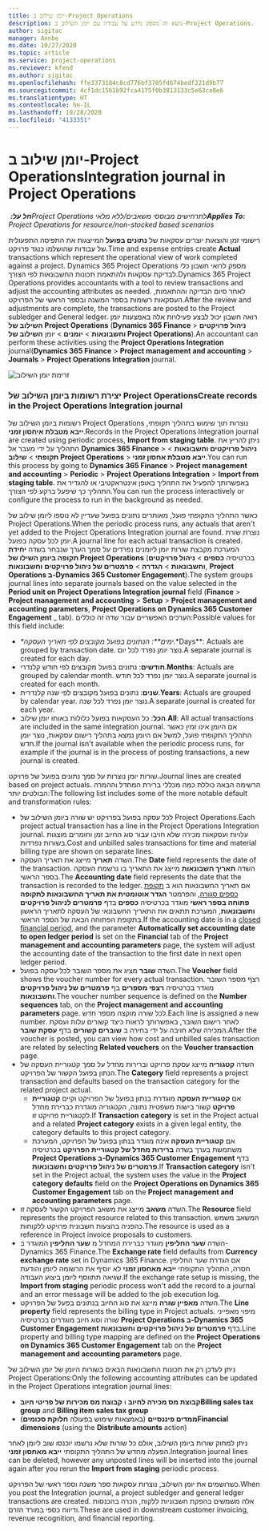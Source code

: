 ```yaml
---
title: יומן שילוב ב-Project Operations
description: נושא זה מספק מידע על עבודה עם יומן השילוב ב-Project Operations.
author: sigitac
manager: Annbe
ms.date: 10/27/2020
ms.topic: article
ms.service: project-operations
ms.reviewer: kfend
ms.author: sigitac
ms.openlocfilehash: ffe3373184c8cd776bf3705fd674bedf221d9b77
ms.sourcegitcommit: 4cf1dc1561b92fca4175f0b3813133c5e63ce8e6
ms.translationtype: HT
ms.contentlocale: he-IL
ms.lasthandoff: 10/28/2020
ms.locfileid: "4133351"
---
```

# <a name="integration-journal-in-project-operations"></a><span data-ttu-id="3d451-103">יומן שילוב ב-Project Operations</span><span class="sxs-lookup"><span data-stu-id="3d451-103">Integration journal in Project Operations</span></span>

<span data-ttu-id="3d451-104">_**חל על:** ‏Project Operations לתרחישים מבוססי משאבים/ללא מלאי_</span><span class="sxs-lookup"><span data-stu-id="3d451-104">_**Applies To:** Project Operations for resource/non-stocked based scenarios_</span></span>

<span data-ttu-id="3d451-105">רישומי זמן והוצאות יוצרים עסקאות של **נתונים בפועל** המייצגות את התפיסה התפעולית של עבודות שהושלמו כנגד פרויקט.</span><span class="sxs-lookup"><span data-stu-id="3d451-105">Time and expense entries create **Actual** transactions which represent the operational view of work completed against a project.</span></span> <span data-ttu-id="3d451-106">Dynamics 365 Project Operations מספק לרואי חשבון כלי לבדיקת עסקאות ולהתאמת תכונות החשבונאות לפי הצורך.</span><span class="sxs-lookup"><span data-stu-id="3d451-106">Dynamics 365 Project Operations provides accountants with a tool to review transactions and adjust the accounting attributes as needed.</span></span> <span data-ttu-id="3d451-107">לאחר סיום הבדיקה וההתאמות, העסקאות רשומות בספר המשנה ובספר הראשי של הפרויקט.</span><span class="sxs-lookup"><span data-stu-id="3d451-107">After the review and adjustments are complete, the transactions are posted to the Project subledger and General ledger.</span></span> <span data-ttu-id="3d451-108">רואה חשבון יכול לבצע פעילויות אלה באמצעות יומן **השילוב של Project Operations** (**Dynamics 365 Finance** > **ניהול פרויקטים וחשבונאות** > **יומנים** > יומן **השילוב של Project Operations**).</span><span class="sxs-lookup"><span data-stu-id="3d451-108">An accountant can perform these activities using the **Project Operations Integration** journal(**Dynamics 365 Finance** > **Project management and accounting** > **Journals** > **Project Operations Integration** journal.</span></span>

![זרימת יומן השילוב](./media/IntegrationJournal.png)

### <a name="create-records-in-the-project-operations-integration-journal"></a><span data-ttu-id="3d451-110">יצירת רשומות ביומן השילוב של Project Operations</span><span class="sxs-lookup"><span data-stu-id="3d451-110">Create records in the Project Operations Integration journal</span></span>

<span data-ttu-id="3d451-111">רשומות ביומן השילוב של Project Operations נוצרות תוך שימוש בתהליך תקופתי, **ייבא מטבלת איחסון זמני**.</span><span class="sxs-lookup"><span data-stu-id="3d451-111">Records in the Project Operations Integration journal are created using periodic process, **Import from staging table**.</span></span> <span data-ttu-id="3d451-112">ניתן להריץ את התהליך על ידי מעבר אל **Dynamics 365 Finance** > **ניהול פרויקטים וחשבונאות** > **תקופתי** > **שילוב Project Operations** > **ייבא מטבלת אחסון זמני**.</span><span class="sxs-lookup"><span data-stu-id="3d451-112">You can run this process by going to **Dynamics 365 Finance** > **Project management and accounting** > **Periodic** > **Project Operations Integration** > **Import from staging table**.</span></span> <span data-ttu-id="3d451-113">באפשרותך להפעיל את התהליך באופן אינטראקטיבי או להגדיר את התהליך כך שיפעל ברקע לפי הצורך.</span><span class="sxs-lookup"><span data-stu-id="3d451-113">You can run the process interactively or configure the process to run in the background as needed.</span></span>

<span data-ttu-id="3d451-114">כאשר התהליך התקופתי פועל, מאותרים נתונים בפועל שעדיין לא נוספו ליומן שילוב של Project Operations.</span><span class="sxs-lookup"><span data-stu-id="3d451-114">When the periodic process runs, any actuals that aren't yet added to the Project Operations Integration journal are found.</span></span> <span data-ttu-id="3d451-115">נוצרת שורת יומן לכל עסקה בפועל.</span><span class="sxs-lookup"><span data-stu-id="3d451-115">A journal line for each actual transaction is created.</span></span>
<span data-ttu-id="3d451-116">המערכת מקבצת שורות יומן ליומנים נפרדים על סמך הערך שנבחר בשדה **יחידת תקופה ביומן השילו של Project Operations** (בכרטיסיה **כספים** > **ניהול פרויקטים וחשבונאות** > **הגדרה** > **פרמטרים של ניהול פרויקטים וחשבונאות**, **Project Operations ב-Dynamics 365 Customer Engagement**).</span><span class="sxs-lookup"><span data-stu-id="3d451-116">The system groups journal lines into separate journals based on the value selected in the **Period unit on Project Operations Integration journal** field (**Finance** > **Project management and accounting** > **Setup** > **Project management and accounting parameters**, **Project Operations on Dynamics 365 Customer Engagement** _ tab).</span></span> <span data-ttu-id="3d451-117">הערכים האפשריים עבור שדה זה כוללים:</span><span class="sxs-lookup"><span data-stu-id="3d451-117">Possible values for this field include:</span></span>

  - <span data-ttu-id="3d451-118">_\*ימים\*\*: הנתונים בפועל מקובצים לפי תאריך העסקה.</span><span class="sxs-lookup"><span data-stu-id="3d451-118">_\*Days\*\*: Actuals are grouped by transaction date.</span></span> <span data-ttu-id="3d451-119">נוצר יומן נפרד לכל יום.</span><span class="sxs-lookup"><span data-stu-id="3d451-119">A separate journal is created for each day.</span></span>
  - <span data-ttu-id="3d451-120">**חודשים**: נתונים בפועל מקובצים לפי חודש קלנדרי.</span><span class="sxs-lookup"><span data-stu-id="3d451-120">**Months**: Actuals are grouped by calendar month.</span></span> <span data-ttu-id="3d451-121">נוצר יומן נפרד לכל חודש.</span><span class="sxs-lookup"><span data-stu-id="3d451-121">A separate journal is created for each month.</span></span>
  - <span data-ttu-id="3d451-122">**שנים**: נתונים בפועל מקובצים לפי שנה קלנדרית.</span><span class="sxs-lookup"><span data-stu-id="3d451-122">**Years**: Actuals are grouped by calendar year.</span></span> <span data-ttu-id="3d451-123">נוצר יומן נפרד לכל שנה.</span><span class="sxs-lookup"><span data-stu-id="3d451-123">A separate journal is created for each year.</span></span>
  - <span data-ttu-id="3d451-124">**הכל**: כל העסקאות בפועל כלולות באותו יומן שילוב.</span><span class="sxs-lookup"><span data-stu-id="3d451-124">**All**: All actual transactions are included in the same integration journal.</span></span> <span data-ttu-id="3d451-125">אם היומן אינו זמין כאשר התהליך התקופתי פועל, למשל אם היומן נמצא בתהליך רישום עסקאות, נוצר יומן חדש.</span><span class="sxs-lookup"><span data-stu-id="3d451-125">If the journal isn't available when the periodic process runs, for example if the journal is in the process of posting transactions, a new journal is created.</span></span>

<span data-ttu-id="3d451-126">שורות יומן נוצרות על סמך נתונים בפועל של פרויקט.</span><span class="sxs-lookup"><span data-stu-id="3d451-126">Journal lines are created based on project actuals.</span></span> <span data-ttu-id="3d451-127">הרשימה הבאה כוללת כמה מכללי ברירת המחדל וההמרה הבולטים יותר:</span><span class="sxs-lookup"><span data-stu-id="3d451-127">The following list includes some of the more notable default and transformation rules:</span></span>

  - <span data-ttu-id="3d451-128">לכל עסקה בפועל בפרויקט יש שורה ביומן השילוב של Project Operations.</span><span class="sxs-lookup"><span data-stu-id="3d451-128">Each project actual transaction has a line in the Project Operations Integration journal.</span></span> <span data-ttu-id="3d451-129">עלויות ועסקאות מכירה שלא חויבו עבור סוג החיוב זמן וחומרים מוצגות בשורות נפרדות.</span><span class="sxs-lookup"><span data-stu-id="3d451-129">Cost and unbilled sales transactions for time and material billing type are shown on separate lines.</span></span>
  - <span data-ttu-id="3d451-130">השדה **תאריך** מייצג את תאריך העסקה.</span><span class="sxs-lookup"><span data-stu-id="3d451-130">The **Date** field represents the date of the transaction.</span></span> <span data-ttu-id="3d451-131">השדה **תאריך חשבונאות** מייצג את התאריך בו נרשמת העסקה בספר הראשי.</span><span class="sxs-lookup"><span data-stu-id="3d451-131">The **Accounting date** field represents the date that the transaction is recorded to the ledger.</span></span> <span data-ttu-id="3d451-132">אם תאריך החשבונאות הוא ב [תקופת כספים סגורה](https://docs.microsoft.com/dynamics365/finance/general-ledger/close-general-ledger-at-period-end), והפרמטר **הגדר אוטומטית את תאריך החשבונאות לתקופה פתוחה בספר ראשי** מוגדר בכרטיסיה **כספים** בדף **פרמטרים לניהול פרויקטים וחשבונאות**, המערכת תתאים את התאריך החשבונאי של העסקה לתאריך הראשון בתקופת הפתוחה הבאה של הספר הראשי.</span><span class="sxs-lookup"><span data-stu-id="3d451-132">If the accounting date is in a [closed financial period](https://docs.microsoft.com/dynamics365/finance/general-ledger/close-general-ledger-at-period-end), and the parameter **Automatically set accounting date to open ledger period** is set on the **Financial** tab of the **Project management and accounting parameters** page, the system will adjust the accounting date of the transaction to the first date in next open ledger period.</span></span>
  - <span data-ttu-id="3d451-133">השדה **שובר** מציג את מספר השובר לכל עסקה בפועל.</span><span class="sxs-lookup"><span data-stu-id="3d451-133">The **Voucher** field shows the voucher number for every actual transaction.</span></span> <span data-ttu-id="3d451-134">רצף מספר השובר מוגדר בכרטיסיה **רצפי מספרים** בף **פרמטרים של ניהול פרויקטים וחשבונאות**.</span><span class="sxs-lookup"><span data-stu-id="3d451-134">The voucher number sequence is defined on the **Number sequences** tab, on the **Project management and accounting parameters** page.</span></span> <span data-ttu-id="3d451-135">לכל שורה מוקצה מספר חדש.</span><span class="sxs-lookup"><span data-stu-id="3d451-135">Each line is assigned a new number.</span></span> <span data-ttu-id="3d451-136">לאחר רישום השובר, באפשרותך לראות כיצד קשורים עלות ועסקת המכירה שלא חויבה על ידי בחירה ב **שוברים קשורים** בדף **עסקת שובר**.</span><span class="sxs-lookup"><span data-stu-id="3d451-136">After the voucher is posted, you can view how cost and unbilled sales transaction are related by selecting **Related vouchers** on the **Voucher transaction** page.</span></span>
  - <span data-ttu-id="3d451-137">השדה **קטגוריה** מייצג עסקת פרויקט וברירות מחדל על סמך קטגוריית העסקה של הנתון בפועל הקשור של הפרויקט.</span><span class="sxs-lookup"><span data-stu-id="3d451-137">The **Category** field represents a project transaction and defaults based on the transaction category for the related project actual.</span></span>
    - <span data-ttu-id="3d451-138">אם **קטגוריית העסקה** מוגדרת בנתון בפועל של הפרויקט וקיים **קטגוריית פרויקט** קשור בישות משפטית נתונה, הקטגוריה מוגדרת כברירת מחדל לקטגוריית פרויקט זו.</span><span class="sxs-lookup"><span data-stu-id="3d451-138">If **Transaction category** is set in the Project actual and a related **Project category** exists in a given legal entity, the category defaults to this project category.</span></span>
    - <span data-ttu-id="3d451-139">אם **קטגוריית העסקה** אינה מוגדר בנתון בפועל של הפרויקט, המערכת משתמשת בערך בשדה **ברירות מחדל של קטגוריית הפרויקט** בכרטיסיה **Project Operations ב-Dynamics 365 Customer Engagement** בדף **פרמטרים של ניהול פרויקטים וחשבונאות**.</span><span class="sxs-lookup"><span data-stu-id="3d451-139">If **Transaction category** isn't set in the Project actual, the system uses the value in the **Project category defaults** field on the **Project Operations on Dynamics 365 Customer Engagement** tab on the **Project management and accounting parameters** page.</span></span>
  - <span data-ttu-id="3d451-140">השדה **משאב** מייצג את משאב הפרויקט הקשור לעסקה זו.</span><span class="sxs-lookup"><span data-stu-id="3d451-140">The **Resource** field represents the project resource related to this transaction.</span></span> <span data-ttu-id="3d451-141">המשאב משמש כהפניה בהצעות חשבונית פרויקט ללקוחות.</span><span class="sxs-lookup"><span data-stu-id="3d451-141">The resource is used as a reference in Project invoice proposals to customers.</span></span>
  - <span data-ttu-id="3d451-142">השדה **שער החליפין** מוגדר כברירת המחדל מ **שער החליפין** המוגדר ב-Dynamics 365 Finance.</span><span class="sxs-lookup"><span data-stu-id="3d451-142">The **Exchange rate** field defaults from **Currency exchange rate** set in Dynamics 365 Finance.</span></span> <span data-ttu-id="3d451-143">אם הגדרת שער החליפין חסרה, התהליך התקופתי **ייבא מאחסון זמני** לא יוסיף את הרשומה ליומן והודעת שגיאה תתווסף ליומן ביצוע העבודה.</span><span class="sxs-lookup"><span data-stu-id="3d451-143">If the exchange rate setup is missing, the **Import from staging** periodic process won't add the record to a journal and an error message will be added to the job execution log.</span></span>
  - <span data-ttu-id="3d451-144">השדה **מאפיין שורה** מייצג את סוג החיוב בנתונים בפעל של הפרויקט.</span><span class="sxs-lookup"><span data-stu-id="3d451-144">The **Line property** field represents the billing type in Project actuals.</span></span> <span data-ttu-id="3d451-145">מיפוי מאפייני שורה וסוג חיוב מוגדרים בכרטיסיה **Project Operations ב-Dynamics 365 Customer Engagement** בדף **פרמטרים של ניהול פרויקטים וחשבונאות**.</span><span class="sxs-lookup"><span data-stu-id="3d451-145">Line property and billing type mapping are defined on the **Project Operations on Dynamics 365 Customer Engagement** tab on the **Project management and accounting parameters** page.</span></span>

<span data-ttu-id="3d451-146">ניתן לעדכן רק את תכונות החשבונאות הבאים בשורות היומן של יומן השילוב של Project Operations:</span><span class="sxs-lookup"><span data-stu-id="3d451-146">Only the following accounting attributes can be updated in the Project Operations integration journal lines:</span></span>

- <span data-ttu-id="3d451-147">**קבוצת מס מכירה לחיוב** ו **קבוצת מס מכירות של פריטי חיוב**</span><span class="sxs-lookup"><span data-stu-id="3d451-147">**Billing sales tax group** and **Billing item sales tax group**</span></span>
- <span data-ttu-id="3d451-148">**ממדים פיננסיים** (באמצאות שימוש בפעולה **חלוקת סכומים**)</span><span class="sxs-lookup"><span data-stu-id="3d451-148">**Financial dimensions** (using the **Distribute amounts** action)</span></span>

<span data-ttu-id="3d451-149">ניתן למחוק שורות ביומן השילוב, אולם כל שורות שלא נרשמו יוכנסו שוב ליומן לאחר הפעלה מחדש של התהליך התקופתי **ייבא מאחסון זמני**.</span><span class="sxs-lookup"><span data-stu-id="3d451-149">Integration journal lines can be deleted, however any unposted lines will be inserted into the journal again after you rerun the **Import from staging** periodic process.</span></span>

<span data-ttu-id="3d451-150">כשרושמים את יומן השילוב, נוצרות עסקאות ספר משנה וספר ראשי של הפרויקט.</span><span class="sxs-lookup"><span data-stu-id="3d451-150">When you post the Integration journal, a project subledger and general ledger transactions are created.</span></span> <span data-ttu-id="3d451-151">אלה משמשים בהפקת חשבוניות ללקוח, הכרה בהכנסות ודיווח כספי במורד הזרם.</span><span class="sxs-lookup"><span data-stu-id="3d451-151">These are used in downstream customer invoicing, revenue recognition, and financial reporting.</span></span>
